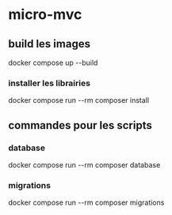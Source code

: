 # micro-mvc

## build les images

docker compose up --build

### installer les librairies

docker compose run --rm composer install

## commandes pour les scripts

### database

docker compose run --rm composer database

### migrations

docker compose run --rm composer migrations
